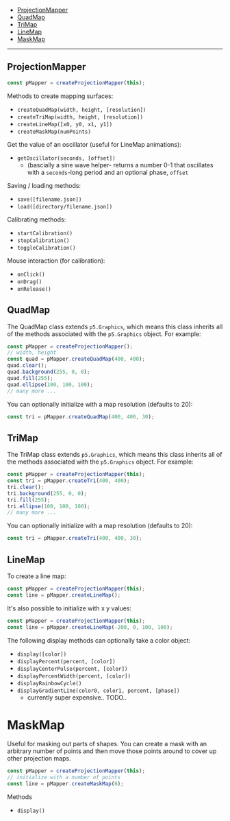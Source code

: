 
  - [ProjectionMapper](#projectionmapper)
  - [QuadMap](#quadmap)
  - [TriMap](#trimap)
  - [LineMap](#linemap)
  - [MaskMap](#maskmap)

---

## ProjectionMapper

```javascript
const pMapper = createProjectionMapper(this);
```
  
Methods to create mapping surfaces:
* `createQuadMap(width, height, [resolution])`
* `createTriMap(width, height, [resolution])`
* `createLineMap([x0, y0, x1, y1])`
* `createMaskMap(numPoints)`

Get the value of an oscillator (useful for LineMap animations):
* `getOscillator(seconds, [offset])`
  * (bascially a sine wave helper- returns a number 0-1 that oscillates with a `seconds`-long period and an optional phase, `offset`
  
Saving / loading methods:
* `save([filename.json])`
* `load([directory/filename.json])`
  
Calibrating methods:
* `startCalibration()`
* `stopCalibration()`
* `toggleCalibration()`
  
Mouse interaction (for calibration):
* `onClick()`
* `onDrag()`
* `onRelease()`



## QuadMap

The QuadMap class extends `p5.Graphics`, which means this class inherits all of the methods associated with the `p5.Graphics` object. For example:

```javascript
const pMapper = createProjectionMapper();
// width, height
const quad = pMapper.createQuadMap(400, 400);
quad.clear();
quad.background(255, 0, 0);
quad.fill(255);
quad.ellipse(100, 100, 100);
// many more ...
```

You can optionally initialize with a map resolution (defaults to 20):
```javascript
const tri = pMapper.createQuadMap(400, 400, 30);
```

## TriMap

The TriMap class extends `p5.Graphics`, which means this class inherits all of the methods associated with the `p5.Graphics` object. For example:

```javascript
const pMapper = createProjectionMapper(this);
const tri = pMapper.createTri(400, 400);
tri.clear();
tri.background(255, 0, 0);
tri.fill(255);
tri.ellipse(100, 100, 100);
// many more ...
```

You can optionally initialize with a map resolution (defaults to 20):
```javascript
const tri = pMapper.createTri(400, 400, 30);
```

## LineMap

To create a line map:
```javascript
const pMapper = createProjectionMapper(this);
const line = pMapper.createLineMap();
```

It's also possible to initialize with x y values:
```javascript
const pMapper = createProjectionMapper(this);
const line = pMapper.createLineMap(-200, 0, 100, 100);
```

The following display methods can optionally take a color object:
* `display([color])`
* `displayPercent(percent, [color])`
* `displayCenterPulse(percent, [color])`
* `displayPercentWidth(percent, [color])`
* `displayRainbowCycle()`
* `displayGradientLine(color0, color1, percent, [phase])`
  * currently super expensive.. TODO..


# MaskMap
Useful for masking out parts of shapes. You can create a mask with an arbitrary number of points and then move those points around to cover up other projection maps.

```javascript
const pMapper = createProjectionMapper(this);
// initialize with a number of points
const line = pMapper.createMaskMap(6);
```

Methods
* `display()`
